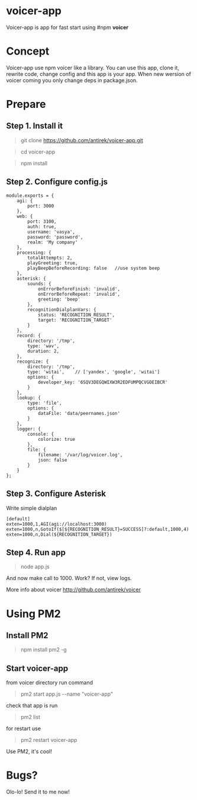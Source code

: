 # voicer-app

Voicer-app is app for fast start using #npm **voicer**

Concept
=======

Voicer-app use npm voicer like a library. You can use this app, clone it, rewrite code, change config and this app is your app. When new wersion of voicer coming you only change deps in package.json.


Prepare
=======


## Step 1. Install it ##

> git clone https://github.com/antirek/voicer-app.git

> cd voicer-app

> npm install


## Step 2. Configure config.js ##
`````
module.exports = {
    agi: {
        port: 3000
    },
    web: {
        port: 3100,
        auth: true,
        username: 'vasya',
        password: 'password',
        realm: 'My company'
    },
    processing: {
        totalAttempts: 2,
        playGreeting: true,
        playBeepBeforeRecording: false   //use system beep
    },
    asterisk: {
        sounds: {
            onErrorBeforeFinish: 'invalid',
            onErrorBeforeRepeat: 'invalid',
            greeting: 'beep'
        },
        recognitionDialplanVars: {
            status: 'RECOGNITION_RESULT',
            target: 'RECOGNITION_TARGET'
        }
    },
    record: {
        directory: '/tmp',
        type: 'wav',
        duration: 2,
    },
    recognize: {
        directory: '/tmp',
        type: 'witai',    // ['yandex', 'google', 'witai']
        options: {
            developer_key: '6SQV3DEGQWIXW3R2EDFUMPQCVGOEIBCR'
        }
    },
    lookup: {
        type: 'file',
        options: {
            dataFile: 'data/peernames.json'
        }
    },
    logger: {
        console: {
            colorize: true
        },
        file: {
            filename: '/var/log/voicer.log',
            json: false
        }
    }
};
`````

## Step 3. Configure Asterisk ##

Write simple dialplan

`````
[default]
exten=1000,1,AGI(agi://localhost:3000)
exten=1000,n,GotoIf($[${RECOGNITION_RESULT}=SUCCESS]?:default,1000,4)
exten=1000,n,Dial(${RECOGNITION_TARGET})
`````


## Step 4. Run app ##

> node app.js

And now make call to 1000. Work? If not, view logs.



More info about voicer http://github.com/antirek/voicer



Using PM2
=========

## Install PM2 ##

> npm install pm2 -g


## Start voicer-app ##

from voicer directory run command

> pm2 start app.js --name "voicer-app"

check that app is run

> pm2 list

for restart use

> pm2 restart voicer-app

Use PM2, it's cool! 



Bugs?
=====

Olo-lo! Send it to me now!